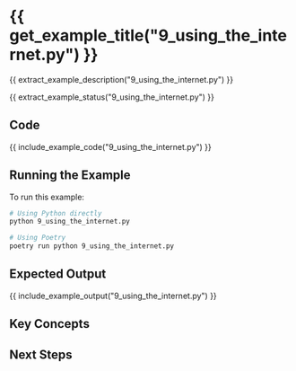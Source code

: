 # {{ get_example_title("9_using_the_internet.py") }}

{{ extract_example_description("9_using_the_internet.py") }}

{{ extract_example_status("9_using_the_internet.py") }}

## Code

{{ include_example_code("9_using_the_internet.py") }}

## Running the Example

To run this example:

```bash
# Using Python directly
python 9_using_the_internet.py

# Using Poetry
poetry run python 9_using_the_internet.py
```

## Expected Output

{{ include_example_output("9_using_the_internet.py") }}

## Key Concepts

<!-- This section should be manually filled in with key concepts demonstrated by the example -->

## Next Steps

<!-- This section should be manually filled in with links to related examples or documentation -->
